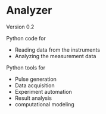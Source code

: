 # Analyzer
Version  0.2

Python code for

* Reading data from the instruments
* Analyzing the measurement data

Python tools for

* Pulse generation
* Data acquisition
* Experiment automation
* Result analysis
* computational modeling

